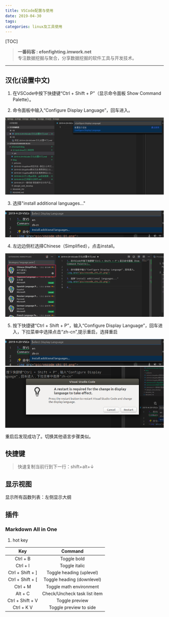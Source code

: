 ```yaml
---
title: VSCode配置与使用
date: 2019-04-30
tags: 
categories: linux及工具使用
---
```


[TOC]

<!--more-->

> **一番码客 : efonfighting.imwork.net**  
> 专注数据挖掘与聚合，分享数据挖掘的软件工具与开发技术。
----

## 汉化(设置中文)

1. 在VSCode中按下快捷键“Ctrl + Shift + P”（显示命令面板 Show Command Palette）。  

2. 命令面板中输入“Configure Display Language”，回车进入。  
<img src="2019-04-30-VSCode配置与使用/vscode_chi_01.png">

3. 选择"install additional languages..."  
<img src="2019-04-30-VSCode配置与使用/vscode_chi_02.png">

4. 左边边侧栏选择Chinese（Simplified），点击install。  
<img src="2019-04-30-VSCode配置与使用/vscode_chi_03.png">

5. 按下快捷键“Ctrl + Shift + P”，输入“Configure Display Language”，回车进入，下拉菜单中选择点击“zh-cn”,提示重启，选择重启
<img src="2019-04-30-VSCode配置与使用/vscode_chi_02.png">  
<img src="2019-04-30-VSCode配置与使用/vscode_chi_04.png">

重启后发现成功了。切换其他语言步骤类似。  

## 快捷键

> 快速复制当前行到下一行：shift+alt+↓

## 显示视图
显示所有函数列表：左侧显示大纲

## 插件

### Markdown All in One

1. hot key

|Key|Command
|:-:|:-:|
Ctrl + B|Toggle bold  
Ctrl + I|Toggle italic  
Ctrl + Shift + ]|Toggle heading (uplevel)  
Ctrl + Shift + [|Toggle heading (downlevel)  
Ctrl + M|Toggle math environment  
Alt + C|Check/Uncheck task list item  
Ctrl + Shift + V|Toggle preview  
Ctrl + K V|Toggle preview to side  
